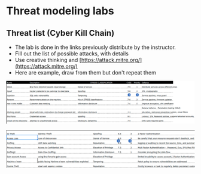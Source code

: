 # Threat modeling labs

## Threat list (Cyber Kill Chain)

* The lab is done in the links previously distribute by the instructor.
* Fill out the list of possible attacks, with details
* Use creative thinking and [https://attack.mitre.org/](https://attack.mitre.org/)
* Here are example, draw from them but don't repeat them

![](../images/lab-02.png)

![](../images/lab-01.png)